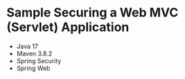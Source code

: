 # Sample Securing a Web MVC (Servlet) Application

* Java 17
* Maven 3.8.2
* Spring Security
* Spring Web



